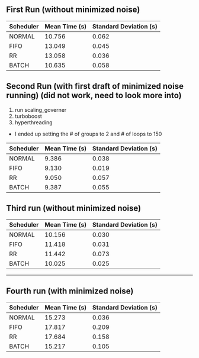 ## First Run (without minimized noise)

| Scheduler | Mean Time (s) | Standard Deviation (s) |
| --------- | ------------- | ---------------------- |
| NORMAL    | 10.756        | 0.062                  |
| FIFO      | 13.049        | 0.045                  |
| RR        | 13.058        | 0.036                  |
| BATCH     | 10.635        | 0.058                  |

## Second Run (with first draft of minimized noise running) (did not work, need to look more into)

1. run scaling_governer
2. turboboost
3. hyperthreading

- I ended up setting the # of groups to 2 and # of loops to 150

| Scheduler | Mean Time (s) | Standard Deviation (s) |
| --------- | ------------- | ---------------------- |
| NORMAL    | 9.386         | 0.038                  |
| FIFO      | 9.130         | 0.019                  |
| RR        | 9.050         | 0.057                  |
| BATCH     | 9.387         | 0.055                  |

## Third run (without minimized noise)

| Scheduler | Mean Time (s) | Standard Deviation (s) |
| --------- | ------------- | ---------------------- |
| NORMAL    | 10.156        | 0.030                  |
| FIFO      | 11.418        | 0.031                  |
| RR        | 11.442        | 0.073                  |
| BATCH     | 10.025        | 0.025                  |

---

## Fourth run (with minimized noise)

| Scheduler | Mean Time (s) | Standard Deviation (s) |
| --------- | ------------- | ---------------------- |
| NORMAL    | 15.273        | 0.036                  |
| FIFO      | 17.817        | 0.209                  |
| RR        | 17.684        | 0.158                  |
| BATCH     | 15.217        | 0.105                  |
